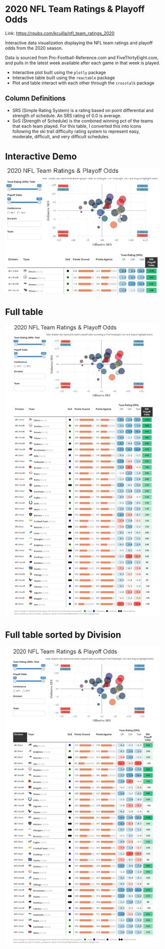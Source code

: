 # 2020 NFL Team Ratings & Playoff Odds

Link:  https://rpubs.com/kcuilla/nfl_team_ratings_2020

Interactive data visualization displaying the NFL team ratings and playoff odds from the 2020 season. 

Data is sourced from Pro-Football-Reference.com and FiveThirtyEight.com, and pulls in the latest week available after each game in that week is played.

- Interactive plot built using the `plotly` package 
- Interactive table built using the `reactable` package
- Plot and table interact with each other through the `crosstalk` package

## Column Definitions

- SRS (Simple Rating System) is a rating based on point differential and strength of schedule. An SRS rating of 0.0 is average.
- SoS (Strength of Schedule) is the combined winning pct of the teams that each team played. For this table, I converted this into icons following the ski trail difficulty rating system to represent easy, moderate, difficult, and very difficult schedules

# Interactive Demo
![](interactivetabledemo.gif)


# Full table
![](nflteamratings_fulltable.png)


# Full table sorted by Division
![](nflteamratings_fulltable2.png)
